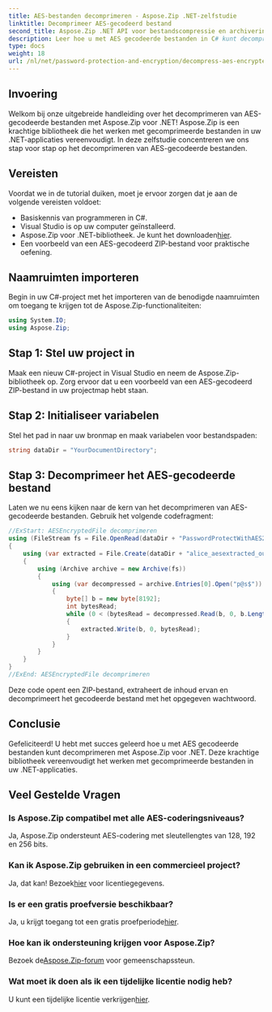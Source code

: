 ```yaml
---
title: AES-bestanden decomprimeren - Aspose.Zip .NET-zelfstudie
linktitle: Decomprimeer AES-gecodeerd bestand
second_title: Aspose.Zip .NET API voor bestandscompressie en archivering
description: Leer hoe u met AES gecodeerde bestanden in C# kunt decomprimeren met Aspose.Zip voor .NET. Volg onze stapsgewijze handleiding voor een efficiënte bestandsverwerking.
type: docs
weight: 18
url: /nl/net/password-protection-and-encryption/decompress-aes-encrypted-file/
---
```


## Invoering

Welkom bij onze uitgebreide handleiding over het decomprimeren van AES-gecodeerde bestanden met Aspose.Zip voor .NET! Aspose.Zip is een krachtige bibliotheek die het werken met gecomprimeerde bestanden in uw .NET-applicaties vereenvoudigt. In deze zelfstudie concentreren we ons stap voor stap op het decomprimeren van AES-gecodeerde bestanden.

## Vereisten

Voordat we in de tutorial duiken, moet je ervoor zorgen dat je aan de volgende vereisten voldoet:

- Basiskennis van programmeren in C#.
- Visual Studio is op uw computer geïnstalleerd.
-  Aspose.Zip voor .NET-bibliotheek. Je kunt het downloaden[hier](https://releases.aspose.com/zip/net/).
- Een voorbeeld van een AES-gecodeerd ZIP-bestand voor praktische oefening.

## Naamruimten importeren

Begin in uw C#-project met het importeren van de benodigde naamruimten om toegang te krijgen tot de Aspose.Zip-functionaliteiten:

```csharp
using System.IO;
using Aspose.Zip;
```

## Stap 1: Stel uw project in

Maak een nieuw C#-project in Visual Studio en neem de Aspose.Zip-bibliotheek op. Zorg ervoor dat u een voorbeeld van een AES-gecodeerd ZIP-bestand in uw projectmap hebt staan.

## Stap 2: Initialiseer variabelen

Stel het pad in naar uw bronmap en maak variabelen voor bestandspaden:

```csharp
string dataDir = "YourDocumentDirectory";
```

## Stap 3: Decomprimeer het AES-gecodeerde bestand

Laten we nu eens kijken naar de kern van het decomprimeren van AES-gecodeerde bestanden. Gebruik het volgende codefragment:

```csharp
//ExStart: AESEncryptedFile decomprimeren
using (FileStream fs = File.OpenRead(dataDir + "PasswordProtectWithAES256_out.zip"))
{
    using (var extracted = File.Create(dataDir + "alice_aesextracted_out.txt"))
    {
        using (Archive archive = new Archive(fs))
        {
            using (var decompressed = archive.Entries[0].Open("p@s$"))
            {
                byte[] b = new byte[8192];
                int bytesRead;
                while (0 < (bytesRead = decompressed.Read(b, 0, b.Length)))
                {
                    extracted.Write(b, 0, bytesRead);
                }
            }
        }
    }
}
//ExEnd: AESEncryptedFile decomprimeren
```

Deze code opent een ZIP-bestand, extraheert de inhoud ervan en decomprimeert het gecodeerde bestand met het opgegeven wachtwoord.

## Conclusie

Gefeliciteerd! U hebt met succes geleerd hoe u met AES gecodeerde bestanden kunt decomprimeren met Aspose.Zip voor .NET. Deze krachtige bibliotheek vereenvoudigt het werken met gecomprimeerde bestanden in uw .NET-applicaties.

## Veel Gestelde Vragen

### Is Aspose.Zip compatibel met alle AES-coderingsniveaus?
Ja, Aspose.Zip ondersteunt AES-codering met sleutellengtes van 128, 192 en 256 bits.

### Kan ik Aspose.Zip gebruiken in een commercieel project?
 Ja, dat kan! Bezoek[hier](https://purchase.aspose.com/buy) voor licentiegegevens.

### Is er een gratis proefversie beschikbaar?
 Ja, u krijgt toegang tot een gratis proefperiode[hier](https://releases.aspose.com/).

### Hoe kan ik ondersteuning krijgen voor Aspose.Zip?
 Bezoek de[Aspose.Zip-forum](https://forum.aspose.com/c/zip/37) voor gemeenschapssteun.

### Wat moet ik doen als ik een tijdelijke licentie nodig heb?
 U kunt een tijdelijke licentie verkrijgen[hier](https://purchase.aspose.com/temporary-license/).

